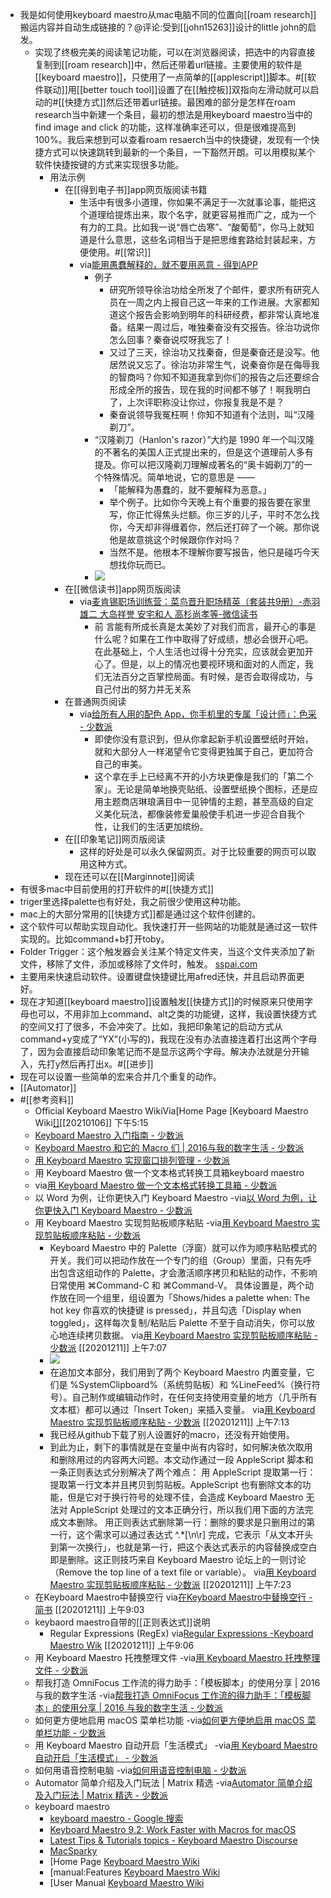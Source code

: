 - 我是如何使用keyboard maestro从mac电脑不同的位置向[[roam research]]搬运内容并自动生成链接的？@评论:受到[[john15263]]设计的little john的启发。
    - 实现了终极完美的阅读笔记功能，可以在浏览器阅读，把选中的内容直接复制到[[roam research]]中，然后还带着url链接。主要使用的软件是[[keyboard maestro]]，只使用了一点简单的[[applescript]]脚本。#[[软件联动]]用[[better touch tool]]设置了在[[触控板]]双指向左滑动就可以启动的#[[快捷方式]]然后还带着url链接。最困难的部分是怎样在roam research当中新建一个条目，最初的想法是用keyboard maestro当中的find image and click 的功能，这样准确率还可以，但是很难提高到100%。我后来想到可以查看roam resaerch当中的快捷键，发现有一个快捷方式可以快速跳转到最新的一个条目，一下豁然开朗。可以用模拟某个软件快捷按键的方式来实现很多功能。
        - 用法示例
            - 在[[得到电子书]]app网页版阅读书籍
                - 生活中有很多小道理，你如果不满足于一次就事论事，能把这个道理给提炼出来，取个名字，就更容易推而广之，成为一个有力的工具。比如我一说“唇亡齿寒”、“酸葡萄”，你马上就知道是什么意思，这些名词相当于是把思维套路给封装起来，方便使用。#[[常识]]
                - via[能用愚蠢解释的，就不要用恶意 - 得到APP](https://www.dedao.cn/article/Q8dpgOa54NZMVzmmZNKByzxkwYm2Rl)
                    - 例子
                        - 研究所领导徐治功给全所发了个邮件，要求所有研究人员在一周之内上报自己这一年来的工作进展。大家都知道这个报告会影响到明年的科研经费，都非常认真地准备。结果一周过后，唯独秦奋没有交报告。徐治功说你怎么回事？秦奋说哎呀我忘了！
                        - 又过了三天，徐治功又找秦奋，但是秦奋还是没写。他居然说又忘了。徐治功非常生气，说秦奋你是在侮辱我的智商吗？你知不知道我拿到你们的报告之后还要综合形成全所的报告，现在我的时间都不够了！啊我明白了，上次评职称没让你过，你报复我是不是？
                        - 秦奋说领导我冤枉啊！你知不知道有个法则，叫“汉隆剃刀”。
                    - “汉隆剃刀（Hanlon's razor）”大约是 1990 年一个叫汉隆的不著名的美国人正式提出来的，但是这个道理前人多有提及。你可以把汉隆剃刀理解成著名的“奥卡姆剃刀”的一个特殊情况。简单地说，它的意思是 ——
                        - 「能解释为愚蠢的，就不要解释为恶意。」
                        - 举个例子。比如你今天晚上有个重要的报告要在家里写，你正忙得焦头烂额。你三岁的儿子，平时不怎么找你，今天却非得缠着你，然后还打碎了一个碗。那你说他是故意挑这个时候跟你作对吗？
                        - 当然不是。他根本不理解你要写报告，他只是碰巧今天想找你玩而已。
                    - ![](https://firebasestorage.googleapis.com/v0/b/firescript-577a2.appspot.com/o/imgs%2Fapp%2Fxinyiheng%2F32oy32xAHh.png?alt=media&token=e72996f1-6ee3-4956-a669-a030675e1a61)
            - 在[[微信读书]]app网页版阅读
                - via[麦肯锡职场训练营：菜鸟晋升职场精英（套装共9册）-赤羽雄二 大岛祥誉 安宅和人 高杉尚孝等-微信读书](https://weread.qq.com/web/reader/277327d071916d4e277776eke4d32d5015e4da3b7fbb1fa)
                    - 前 言能有所成长真是太美妙了对我们而言，最开心的事是什么呢？如果在工作中取得了好成绩，想必会很开心吧。在此基础上，个人生活也过得十分充实，应该就会更加开心了。但是，以上的情况也要视环境和面对的人而定，我们无法百分之百掌控局面。有时候，是否会取得成功，与自己付出的努力并无关系
            - 在普通网页阅读
                - via[给所有人用的配色 App，你手机里的专属「设计师」：色采 - 少数派](https://sspai.com/post/63476)
                    - 即使你没有意识到，但从你拿起新手机设置壁纸时开始，就和大部分人一样渴望令它变得更独属于自己，更加符合自己的审美。
                    - 这个拿在手上已经离不开的小方块更像是我们的「第二个家」。无论是简单地换壳贴纸、设置壁纸换个图标，还是应用主题商店琳琅满目中一见钟情的主题，甚至高级的自定义美化玩法，都像装修爱巢般使手机进一步迎合自我个性，让我们的生活更加缤纷。
            - 在[[印象笔记]]网页版阅读
                - 这样的好处是可以永久保留网页。对于比较重要的网页可以取用这种方式。
            - 现在还可以在[[Marginnote]]阅读
- 有很多mac中目前使用的打开软件的#[[快捷方式]]
- triger里选择palette也有好处，我之前很少使用这种功能。
- mac上的大部分常用的[[快捷方式]]都是通过这个软件创建的。
- 这个软件可以帮助实现自动化。我快速打开一些网站的功能就是通过这一软件实现的。比如command+b打开toby。
- Folder Trigger：这个触发器会关注某个特定文件夹，当这个文件夹添加了新文件，移除了文件，添加或移除了文件时，触发。 [sspai.com](https://sspai.com/post/36442)
- 主要用来快速启动软件。设置键盘快捷键比用afred还快，并且启动界面更好。
- 现在才知道[[keyboard maestro]]设置触发[[快捷方式]]的时候原来只使用字母也可以，不用非加上command、alt之类的功能键，这样，我设置快捷方式的空间又打了很多，不会冲突了。比如，我把印象笔记的启动方式从command+y变成了“YX”(小写的)，我现在没有办法直接连着打出这两个字母了，因为会直接启动印象笔记而不是显示这两个字母。解决办法就是分开输入，先打y然后再打出x。#[[进步]]
- 现在可以设置一些简单的宏来合并几个重复的动作。
- [[Automator]]
- #[[参考资料]]
    - Official Keyboard Maestro WikiVia[Home Page [Keyboard Maestro Wiki[[]](]]https://wiki.keyboardmaestro.com/Home_Page)[[20210106]] 下午5:15 
    - [Keyboard Maestro 入门指南 - 少数派](https://sspai.com/post/36442) 
    - [Keyboard Maestro 和它的 Macro 们 | 2016与我的数字生活 - 少数派](https://sspai.com/post/36707) 
    - [用 Keyboard Maestro 实现窗口排列管理 - 少数派](https://sspai.com/post/55908)
    - 用 Keyboard Maestro 做一个文本格式转换工具箱keyboard maestro
    - via[用 Keyboard Maestro 做一个文本格式转换工具箱 - 少数派](https://sspai.com/post/56851)
    - 以 Word 为例，让你更快入门 Keyboard Maestro
-via[以 Word 为例，让你更快入门 Keyboard Maestro - 少数派](https://sspai.com/post/44091)
    - 用 Keyboard Maestro 实现剪贴板顺序粘贴
-via[用 Keyboard Maestro 实现剪贴板顺序粘贴 - 少数派](https://sspai.com/post/56648)
        - Keyboard Maestro 中的 Palette（浮窗）就可以作为顺序粘贴模式的开关。我们可以把动作放在一个专门的组（Group）里面，只有先呼出包含这组动作的 Palette，才会激活顺序拷贝和粘贴的动作，不影响日常使用 ⌘Command-C 和 ⌘Command-V。
具体设置是，两个动作放在同一个组里，组设置为「Shows/hides a palette when: The hot key 你喜欢的快捷键 is pressed」，并且勾选「Display when toggled」，这样每次复制/粘贴后 Palette 不至于自动消失，你可以放心地连续拷贝数据。
via[用 Keyboard Maestro 实现剪贴板顺序粘贴 - 少数派](https://sspai.com/post/56648)
[[20201211]] 上午7:07
        - ![](https://firebasestorage.googleapis.com/v0/b/firescript-577a2.appspot.com/o/imgs%2Fapp%2Fxinyiheng%2FSuWZKXmP8Y.png?alt=media&token=2ee2a7ae-174b-44ac-b7ad-8018246a3323)
        - 在追加文本部分，我们用到了两个 Keyboard Maestro 内置变量，它们是 %SystemClipboard%（系统剪贴板）和 %LineFeed%（换行符号）。自己制作或编辑动作时，在任何支持使用变量的地方（几乎所有文本框）都可以通过「Insert Token」来插入变量。
via[用 Keyboard Maestro 实现剪贴板顺序粘贴 - 少数派](https://sspai.com/post/56648)
[[20201211]] 上午7:13
        - 我已经从github下载了别人设置好的macro，还没有开始使用。
        - 到此为止，剩下的事情就是在变量中尚有内容时，如何解决依次取用和删除用过的内容两大问题。本文动作通过一段 AppleScript 脚本和一条正则表达式分别解决了两个难点：
用 AppleScript 提取第一行：提取第一行文本并且拷贝到剪贴板。AppleScript 也有删除文本的功能，但是它对于换行符号的处理不佳，会造成 Keyboard Maestro 无法对 AppleScript 处理过的文本正确分行，所以我们用下面的方法完成文本删除。
用正则表达式删除第一行：删除的要求是只删用过的第一行，这个需求可以通过表达式 ^.*[\n\r] 完成，它表示「从文本开头到第一次换行」，也就是第一行，把这个表达式表示的内容替换成空白即是删除。这正则技巧来自 Keyboard Maestro 论坛上的一则讨论（Remove the top line of a text file or variable）。
via[用 Keyboard Maestro 实现剪贴板顺序粘贴 - 少数派](https://sspai.com/post/56648)
[[20201211]] 上午7:23
    - 在Keyboard Maestro中替换空行
via[在Keyboard Maestro中替换空行 - 简书](https://www.jianshu.com/p/b25bdde6e5c6)
[[20201211]] 上午9:03
    - keybaord maestro自带的[[正则表达式]]说明
        - Regular Expressions (RegEx)
via[Regular Expressions -Keyboard Maestro Wik](https://wiki.keyboardmaestro.com/Regular_Expressions?s[]=regular)
[[20201211]] 上午9:06
    - 用 Keyboard Maestro 托拽整理文件
-via[用 Keyboard Maestro 托拽整理文件 - 少数派](https://sspai.com/post/44429)
    - 帮我打造 OmniFocus 工作流的得力助手：「模板脚本」的使用分享 | 2016 与我的数字生活
-via[帮我打造 OmniFocus 工作流的得力助手：「模板脚本」的使用分享 | 2016 与我的数字生活 - 少数派](https://sspai.com/post/36927)
    - 如何更方便地启用 macOS 菜单栏功能
-via[如何更方便地启用 macOS 菜单栏功能 - 少数派](https://sspai.com/post/46169)
    - 用 Keyboard Maestro 自动开启「生活模式」
-via[用 Keyboard Maestro 自动开启「生活模式」 - 少数派](https://sspai.com/post/42322)
    - 如何用语音控制电脑
-via[如何用语音控制电脑 - 少数派](https://sspai.com/post/45630)
    - Automator 简单介绍及入门玩法 | Matrix 精选
-via[Automator 简单介绍及入门玩法 | Matrix 精选 - 少数派](https://sspai.com/post/36667)
    - keyboard maestro
        - [keyboard maestro - Google 搜索](https://www.google.com/search?q=keyboard+maestro&sxsrf=AOaemvJJ4ewVQPfHRjfVj2QrvDgGsX9zYQ:1630316034667&source=lnms&tbm=vid&sa=X&ved=2ahUKEwi_ofjAuNjyAhWTHTQIHfl3DrEQ_AUoAnoECAIQBA)
        - [Keyboard Maestro 9.2: Work Faster with Macros for macOS](https://www.keyboardmaestro.com/main/#Pricing)
        - [Latest Tips & Tutorials topics - Keyboard Maestro Discourse](https://forum.keyboardmaestro.com/c/tips/14)
        - [MacSparky](https://www.macsparky.com/)
        - [Home Page [Keyboard Maestro Wiki](https://wiki.keyboardmaestro.com/doku.php)
        - [manual:Features [Keyboard Maestro Wiki](https://wiki.keyboardmaestro.com/manual/Features)
        - [User Manual [Keyboard Maestro Wiki](https://wiki.keyboardmaestro.com/User_Manual)
